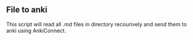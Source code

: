 ## File to anki
This script will read all .md files in directory recourively and send them to anki using AnkiConnect.

